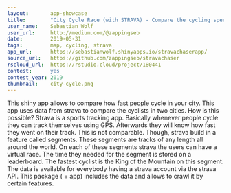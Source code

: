 ```yaml
---
layout:       app-showcase
title:        "City Cycle Race (with STRAVA) - Compare the cycling speed of cities"
user_name:    Sebastian Wolf
user_url:     http://medium.com/@zappingseb
date:         2019-05-31
tags:         map, cycling, strava
app_url:      https://sebastianwolf.shinyapps.io/stravachaserapp/
source_url:   https://github.com/zappingseb/stravachaser
rscloud_url:  https://rstudio.cloud/project/180441
contest:      yes
contest_year: 2019
thumbnail:    city-cycle.png
---
```


This shiny app allows to compare how fast people cycle in your city. This app uses data from strava to compare the cyclists in two cities. How is this possible? Strava is a sports tracking app. Basically whenever people cycle they can track themselves using GPS. Afterwards they will know how fast they went on their track. This is not comparable. Though, strava build in a feature called segments. These segments are tracks of any length all around the world. On each of these segments strava the users can have a virtual race. The time they needed for the segment is stored on a leaderboard. The fastest cyclist is the King of the Mountain on this segment. The data is available for everybody having a strava account via the strava API. This package ( + app) includes the data and allows to crawl it by certain features.
  

